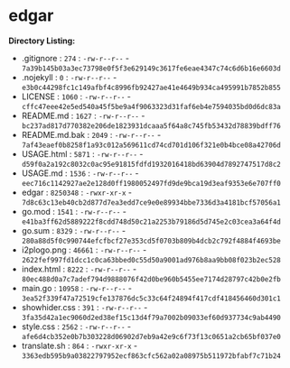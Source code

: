 edgar
=====

**Directory Listing:**

 - .gitignore : `274` : `-rw-r--r--` - `7a39b145b03a3ec73798e0f5f3e629149c3617fe6eae4347c74c6d6b16e6603d`
 - .nojekyll : `0` : `-rw-r--r--` - `e3b0c44298fc1c149afbf4c8996fb92427ae41e4649b934ca495991b7852b855`
 - LICENSE : `1060` : `-rw-r--r--` - `cffc47eee42e5ed540a45f5be9a4f9063323d31faf6eb4e7594035bd0d6dc83a`
 - README.md : `1627` : `-rw-r--r--` - `bc237ad817d770382e206de1823931dcaaa5f64a8c745fb53432d78839bdff76`
 - README.md.bak : `2049` : `-rw-r--r--` - `7af43eaef0b8258f1a93c012a569611cd74cd701d106f321e0b4bce08a42706d`
 - USAGE.html : `5871` : `-rw-r--r--` - `d59f0a2a192c8032c0ac95e91815fdfd1932016418bd63904d7892747517d8c2`
 - USAGE.md : `1536` : `-rw-r--r--` - `eec716c1142927ae2e128d0ff1980052497fd9de9bca19d3eaf9353e6e707ff0`
 - edgar : `8250348` : `-rwxr-xr-x` - `7d8c63c13eb40cb2d877d7ea3edd7ce9e0e89934bbe7336d3a4181bcf57056a1`
 - go.mod : `1541` : `-rw-r--r--` - `e41ba3ff62d5889222f8cdd748d50c21a2253b79186d5d745e2c03cea3a64f4d`
 - go.sum : `8329` : `-rw-r--r--` - `280a88d5f0c990744efcfbcf27e353cd5f0703b809b4dcb2c792f4884f4693be`
 - i2plogo.png : `46661` : `-rw-r--r--` - `2622fef997fd1dcc1c0ca63bbed0c55d50a9001ad976b8aa9bb08f023b2ec528`
 - index.html : `8222` : `-rw-r--r--` - `80ec488d0a7c7adef794d9888076f42d0be960b5455ee7174d28797c42b0e2fb`
 - main.go : `10958` : `-rw-r--r--` - `3ea52f339f47a72519cfe137876dc5c33c64f24894f417cdf418456460d301c1`
 - showhider.css : `391` : `-rw-r--r--` - `3fa35d42a1ec9060d2ed38ef15c13d4f79a7002b09033ef60d937734c9ab4490`
 - style.css : `2562` : `-rw-r--r--` - `afe6d4cb352e0b7b303228d06902d7eb9a42e9c6f73f13c0651a2cb65bf037e0`
 - translate.sh : `864` : `-rwxr-xr-x` - `3363edb595b9a03822797952ecf863cfc562a02a08975b511972bfabf7c71b24`
